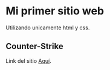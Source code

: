 # Mi primer sitio web

Utilizando unicamente html y css.

## Counter-Strike

Link del sitio [Aquí](https://rodrigoalaio.github.io/Blog-Counter-Strike/).